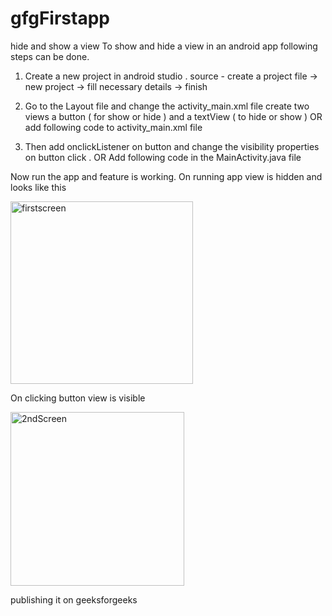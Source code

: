 # gfgFirstapp
hide and show a view
To show and hide a view in an android app following steps can be done.

1. Create a new project in android studio . source - create a project
file -> new project -> fill necessary details -> finish
 

2. Go to the Layout file and change the activity_main.xml file
create two views  a button ( for show or hide ) and a textView ( to hide or show )
OR
add following code to activity_main.xml file
3. Then add onclickListener on button and change the visibility properties on button click .
OR
Add following code in the MainActivity.java file

 Now run the app and feature is working.
On running app view is hidden and looks like this

<img width="292" alt="firstscreen" src="https://user-images.githubusercontent.com/63585669/178136755-d24015a4-7828-414b-94b1-4bdaf9e2c7b9.png">

On clicking button view is visible

<img width="278" alt="2ndScreen" src="https://user-images.githubusercontent.com/63585669/178136767-181fa6cf-1823-484f-bdb4-002b072f57e0.png">


publishing it on geeksforgeeks
